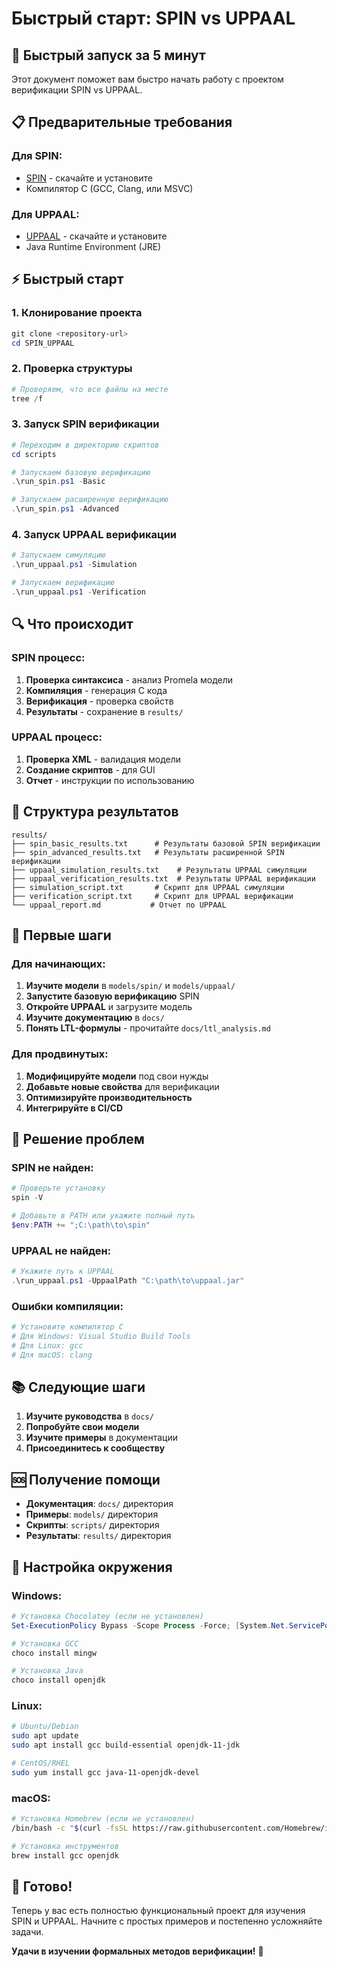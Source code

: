 # Быстрый старт: SPIN vs UPPAAL

## 🚀 Быстрый запуск за 5 минут

Этот документ поможет вам быстро начать работу с проектом верификации SPIN vs UPPAAL.

## 📋 Предварительные требования

### Для SPIN:
- [SPIN](http://spinroot.com/spin/Man/README.html) - скачайте и установите
- Компилятор C (GCC, Clang, или MSVC)

### Для UPPAAL:
- [UPPAAL](https://uppaal.org/download/) - скачайте и установите
- Java Runtime Environment (JRE)

## ⚡ Быстрый старт

### 1. Клонирование проекта
```powershell
git clone <repository-url>
cd SPIN_UPPAAL
```

### 2. Проверка структуры
```powershell
# Проверяем, что все файлы на месте
tree /f
```

### 3. Запуск SPIN верификации
```powershell
# Переходим в директорию скриптов
cd scripts

# Запускаем базовую верификацию
.\run_spin.ps1 -Basic

# Запускаем расширенную верификацию
.\run_spin.ps1 -Advanced
```

### 4. Запуск UPPAAL верификации
```powershell
# Запускаем симуляцию
.\run_uppaal.ps1 -Simulation

# Запускаем верификацию
.\run_uppaal.ps1 -Verification
```

## 🔍 Что происходит

### SPIN процесс:
1. **Проверка синтаксиса** - анализ Promela модели
2. **Компиляция** - генерация C кода
3. **Верификация** - проверка свойств
4. **Результаты** - сохранение в `results/`

### UPPAAL процесс:
1. **Проверка XML** - валидация модели
2. **Создание скриптов** - для GUI
3. **Отчет** - инструкции по использованию

## 📁 Структура результатов

```
results/
├── spin_basic_results.txt      # Результаты базовой SPIN верификации
├── spin_advanced_results.txt   # Результаты расширенной SPIN верификации
├── uppaal_simulation_results.txt    # Результаты UPPAAL симуляции
├── uppaal_verification_results.txt  # Результаты UPPAAL верификации
├── simulation_script.txt       # Скрипт для UPPAAL симуляции
├── verification_script.txt     # Скрипт для UPPAAL верификации
└── uppaal_report.md           # Отчет по UPPAAL
```

## 🎯 Первые шаги

### Для начинающих:

1. **Изучите модели** в `models/spin/` и `models/uppaal/`
2. **Запустите базовую верификацию** SPIN
3. **Откройте UPPAAL** и загрузите модель
4. **Изучите документацию** в `docs/`
5. **Понять LTL-формулы** - прочитайте `docs/ltl_analysis.md`

### Для продвинутых:

1. **Модифицируйте модели** под свои нужды
2. **Добавьте новые свойства** для верификации
3. **Оптимизируйте производительность**
4. **Интегрируйте в CI/CD**

## 🚨 Решение проблем

### SPIN не найден:
```powershell
# Проверьте установку
spin -V

# Добавьте в PATH или укажите полный путь
$env:PATH += ";C:\path\to\spin"
```

### UPPAAL не найден:
```powershell
# Укажите путь к UPPAAL
.\run_uppaal.ps1 -UppaalPath "C:\path\to\uppaal.jar"
```

### Ошибки компиляции:
```powershell
# Установите компилятор C
# Для Windows: Visual Studio Build Tools
# Для Linux: gcc
# Для macOS: clang
```

## 📚 Следующие шаги

1. **Изучите руководства** в `docs/`
2. **Попробуйте свои модели**
3. **Изучите примеры** в документации
4. **Присоединитесь к сообществу**

## 🆘 Получение помощи

- **Документация**: `docs/` директория
- **Примеры**: `models/` директория
- **Скрипты**: `scripts/` директория
- **Результаты**: `results/` директория

## 🔧 Настройка окружения

### Windows:
```powershell
# Установка Chocolatey (если не установлен)
Set-ExecutionPolicy Bypass -Scope Process -Force; [System.Net.ServicePointManager]::SecurityProtocol = [System.Net.ServicePointManager]::SecurityProtocol -bor 3072; iex ((New-Object System.Net.WebClient).DownloadString('https://community.chocolatey.org/install.ps1'))

# Установка GCC
choco install mingw

# Установка Java
choco install openjdk
```

### Linux:
```bash
# Ubuntu/Debian
sudo apt update
sudo apt install gcc build-essential openjdk-11-jdk

# CentOS/RHEL
sudo yum install gcc java-11-openjdk-devel
```

### macOS:
```bash
# Установка Homebrew (если не установлен)
/bin/bash -c "$(curl -fsSL https://raw.githubusercontent.com/Homebrew/install/HEAD/install.sh)"

# Установка инструментов
brew install gcc openjdk
```

## 🎉 Готово!

Теперь у вас есть полностью функциональный проект для изучения SPIN и UPPAAL. Начните с простых примеров и постепенно усложняйте задачи.

**Удачи в изучении формальных методов верификации!** 🚀

